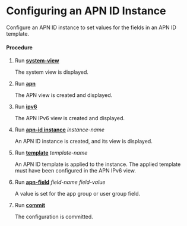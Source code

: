 Configuring an APN ID Instance
==============================

Configure an APN ID instance to set values for the fields in an APN ID template.

#### Procedure

1. Run [**system-view**](cmdqueryname=system-view)
   
   
   
   The system view is displayed.
2. Run [**apn**](cmdqueryname=apn)
   
   
   
   The APN view is created and displayed.
3. Run [**ipv6**](cmdqueryname=ipv6)
   
   
   
   The APN IPv6 view is created and displayed.
4. Run [**apn-id instance**](cmdqueryname=apn-id+instance) *instance-name*
   
   
   
   An APN ID instance is created, and its view is displayed.
5. Run [**template**](cmdqueryname=template) *template-name*
   
   
   
   An APN ID template is applied to the instance. The applied template must have been configured in the APN IPv6 view.
6. Run [**apn-field**](cmdqueryname=apn-field) *field-name* *field-value*
   
   
   
   A value is set for the app group or user group field.
7. Run [**commit**](cmdqueryname=commit)
   
   
   
   The configuration is committed.